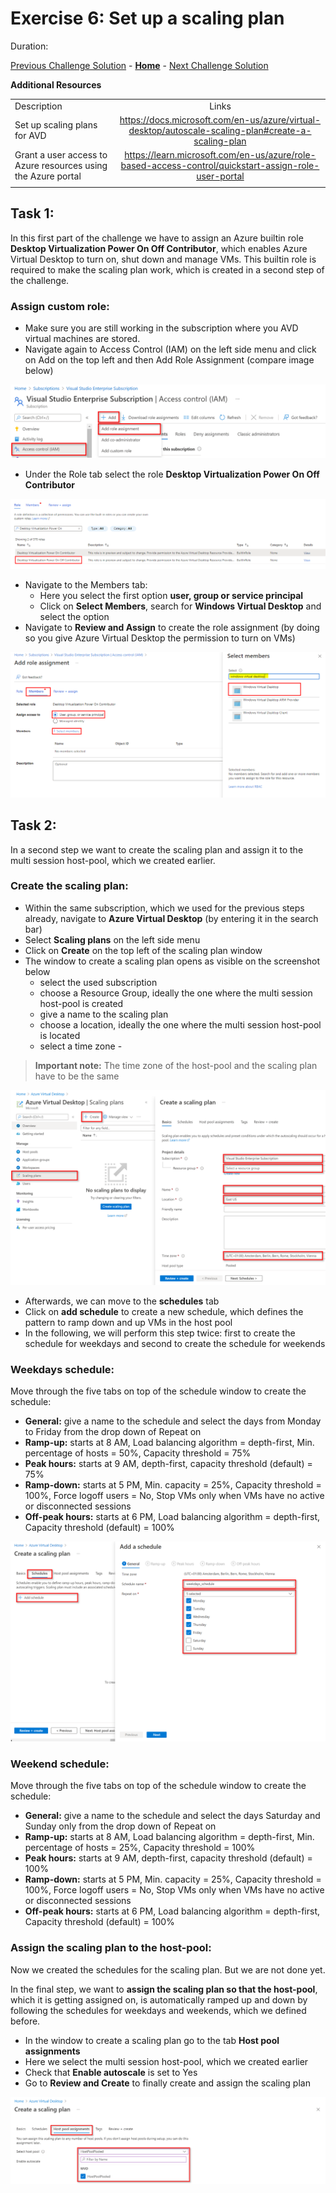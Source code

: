 # Exercise 6: Set up a scaling plan

Duration:


[Previous Challenge Solution](./05-start-VM-on-connect-solution.md) - **[Home](../Readme.md)** - [Next Challenge Solution](07-RDP-properties-solution.md)


**Additional Resources**

  |              |            |  
|----------|:-------------:|
| Description | Links |
|Set up scaling plans for AVD  |  https://docs.microsoft.com/en-us/azure/virtual-desktop/autoscale-scaling-plan#create-a-scaling-plan   | 
| Grant a user access to Azure resources using the Azure portal | https://learn.microsoft.com/en-us/azure/role-based-access-control/quickstart-assign-role-user-portal |
  |              |            | 



## Task 1:

In this first part of the challenge  we have to assign an Azure builtin role **Desktop Virtualization Power On Off Contributor**, which enables Azure Virtual Desktop to turn on, shut down and manage VMs. This builtin role is required to make the scaling plan work, which is created in a second step of the challenge. 

### Assign custom role:

- Make sure you are still working in the subscription where you AVD virtual machines are stored.
- Navigate again to Access Control (IAM) on the left side menu and click on Add on the top left and then Add Role Assignment (compare image below)

![Assign Custom Role](../Images/04-assign_role_1.png)

- Under the Role tab select the role **Desktop Virtualization Power On Off Contributor**

![Assign Custom Role](../Images/04-assign_role_4.png)

- Navigate to the Members tab:
  - Here you select the first option **user, group or service principal** 
  - Click on **Select Members**, search for **Windows Virtual Desktop** and select the option
- Navigate to **Review and Assign** to create the role assignment (by doing so you give Azure Virtual Desktop the permission to turn on VMs) 

![Assign Custom Role](../Images/04-assign_role_3.png)
 
## Task 2:

In a second step we want to create the scaling plan and assign it to the multi session host-pool, which we created earlier.

### Create the scaling plan:

- Within the same subscription, which we used for the previous steps already, navigate to **Azure Virtual Desktop** (by entering it in the search bar)
- Select **Scaling plans** on the left side menu
- Click on **Create** on the top left of the scaling plan window
- The window to create a scaling plan opens as visible on the screenshot below
  - select the used subscription 
  - choose a Resource Group, ideally the one where the multi session host-pool is created 
  - give a name to the scaling plan
  - choose a location, ideally the one where the multi session host-pool is located 
  - select a time zone - 
  
> **Important note:** The time zone of the host-pool and the scaling plan have to be the same

![Create Scaling Plan](../Images/05-scaling_plan_1.png)

- Afterwards, we can move to the **schedules** tab 
- Click on **add schedule** to create a new schedule, which defines the pattern to ramp down and up VMs in the host pool
- In the following, we will perform this step twice: first to create the schedule for weekdays and second to create the schedule for weekends

### Weekdays schedule:

Move through the five tabs on top of the schedule window to create the schedule: 
- **General:** give a name to the schedule and select the days from Monday to Friday from the drop down of Repeat on
- **Ramp-up:** starts at 8 AM, Load balancing algorithm = depth-first, Min. percentage of hosts = 50%, Capacity threshold = 75%
- **Peak hours:** starts at 9 AM, depth-first, capacity threshold (default) = 75%
- **Ramp-down:** starts at 5 PM, Min. capacity = 25%, Capacity threshold = 100%, Force logoff users = No, Stop VMs only when VMs have no active or disconnected sessions
- **Off-peak hours:** starts at 6 PM, Load balancing algorithm = depth-first, Capacity threshold (default) = 100%

![Add schedule](../Images/05-scaling_plan_2.png)

 ### Weekend schedule:

Move through the five tabs on top of the schedule window to create the schedule: 
- **General:** give a name to the schedule and select the days Saturday and Sunday only from the drop down of Repeat on
- **Ramp-up:** starts at 8 AM, Load balancing algorithm = depth-first, Min. percentage of hosts = 25%, Capacity threshold = 100%
- **Peak hours:** starts at 9 AM, depth-first, capacity threshold (default) = 100%
- **Ramp-down:** starts at 5 PM, Min. capacity = 25%, Capacity threshold = 100%, Force logoff users = No, Stop VMs only when VMs have no active or disconnected sessions
- **Off-peak hours:** starts at 6 PM, Load balancing algorithm = depth-first, Capacity threshold (default) = 100%

### Assign the scaling plan to the host-pool: 

Now we created the schedules for the scaling plan. But we are not done yet. 

In the final step, we want to **assign the scaling plan so that the host-pool**, which it is getting assigned on, is automatically ramped up and down by following the schedules for weekdays and weekends, which we defined before.

- In the window to create a scaling plan go to the tab **Host pool assignments** 
- Here we select the multi session host-pool, which we created earlier
- Check that **Enable autoscale** is set to Yes
- Go to **Review and Create** to finally create and assign the scaling plan

![Assign Scaling Plan](../Images/05-scaling_plan_5.png)
